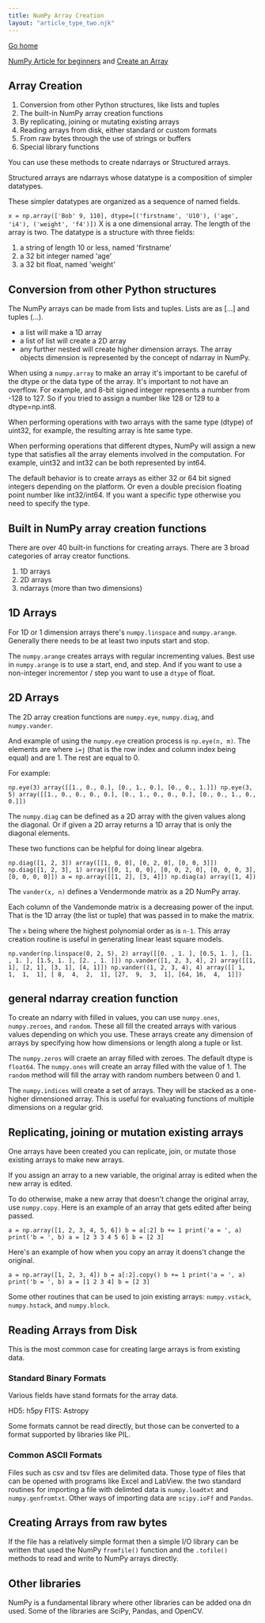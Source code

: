 ```yaml
---
title: NumPy Array Creation
layout: "article_type_two.njk"
---
```

[Go home](/index.html)

[NumPy Article for beginners](https://numpy.org/doc/stable/user/basics.html) and 
[Create an Array](https://numpy.org/doc/stable/user/basics.creation.html)


## Array Creation

1. Conversion from other Python structures, like lists and tuples
2. The built-in NumPy array creation functions
3. By replicating, joining or mutating existing arrays
4. Reading arrays from disk, either standard or custom formats
5. From raw bytes through the use of strings or buffers
6. Special library functions


You can use these methods to create ndarrays or Structured arrays. 

Structured arrays are ndarrays whose datatype is a composition of simpler datatypes.

These simpler datatypes are organized as a sequence of named fields.

`
x = np.array(['Bob' 9, 110], dtype=[('firstname', 'U10'), ('age', 'i4'), ('weight', 'f4')])
`
X is a one dimensional array. The length of the array is two. The datatype is a structure with three fields:


1. a string of length 10 or less, named 'firstname'
2. a 32 bit integer named 'age'
3. a 32 bit float, named 'weight'

## Conversion from other Python structures
The NumPy arrays can be made from lists and tuples. Lists are as [...] and tuples (...).

- a list will make a 1D array
- a list of list will create a 2D array
- any further nested will create higher dimension arrays. The array objects dimension is represented by the concept of ndarray in NumPy.

When using a `numpy.array` to make an array it's important to be careful of the dtype or the data type of the array. It's important to not have an overflow. For example, and 8-bit signed integer represents a number from -128 to 127. So if you tried to assign a number like 128 or 129 to a dtype=np.int8.

When performing operations with two arrays with the same type (dtype) of uint32, for example, the resulting array is hte same type.

When performing operations that different dtypes, NumPy will assign a new type that satisfies all the array elements involved in the computation. For example, uint32 and int32 can be both represented by int64.

The default behavior is to create arrays as either 32 or 64 bit signed integers depending on the platform. Or even a double precision floating point number like int32/int64. If you want a specific type otherwise you need to specify the type.

## Built in NumPy array creation functions

There are over 40 built-in functions for creating arrays. There are 3 broad categories of array creator functions.

1. 1D arrays
2. 2D arrays
3. ndarrays (more than two dimensions)

## 1D Arrays

For 1D or 1 dimension arrays there's `numpy.linspace` and `numpy.arange`. Generally there needs to be at least two inputs start and stop.

The `numpy.arange` creates arrays with regular incrementing values. Best use in `numpy.arange` is to use a start, end, and step. And if you want to use a non-integer incrementor / step you want to use a `dtype` of float.

## 2D Arrays

The 2D array creation functions are `numpy.eye`, `numpy.diag`, and `numpy.vander`.

And example of using the `numpy.eye` creation process is `np.eye(n, m)`. The elements are where `i=j` (that is the row index and column index being equal) and are 1. The rest are equal to 0.

For example:

`
np.eye(3)
array([[1., 0., 0.],
[0., 1., 0.],
[0., 0., 1.]])
np.eye(3, 5)
array([[1., 0., 0., 0., 0.],
[0., 1., 0., 0., 0.],
[0., 0., 1., 0., 0.]])
`

The `numpy.diag` can be defined as a 2D array with the given values along the diagonal. Or if given a 2D array returns a 1D array that is only the diagonal elements.

These two functions can be helpful for doing linear algebra.

`
np.diag([1, 2, 3])
array([[1, 0, 0],
[0, 2, 0],
[0, 0, 3]])
np.diag([1, 2, 3], 1)
array([[0, 1, 0, 0],
[0, 0, 2, 0],
[0, 0, 0, 3],
[0, 0, 0, 0]])
a = np.array([[1, 2], [3, 4]])
np.diag(a)
array([1, 4])
`

The `vander(x, n)` defines a Vendermonde matrix as a 2D NumPy array.

Each column of the Vandemonde matrix is a decreasing power of the input. That is the 1D array (the list or tuple) that was passed in to make the matrix.

The `x` being where the highest polynomial order as is `n-1`. This array creation routine is useful in generating linear least square models.

`
np.vander(np.linspace(0, 2, 5), 2)
array([[0. , 1. ],
[0.5, 1. ],
[1. , 1. ],
[1.5, 1. ],
[2. , 1. ]])
np.vander([1, 2, 3, 4], 2)
array([[1, 1],
[2, 1],
[3, 1],
[4, 1]])
np.vander((1, 2, 3, 4), 4)
array([[ 1,  1,  1,  1],
[ 8,  4,  2,  1],
[27,  9,  3,  1],
[64, 16,  4,  1]])
`

## general ndarray creation function

To create an ndarry with filled in values, you can use `numpy.ones`, `numpy.zeroes`, and `random`. These all fill the created arrays with various values depending on which you use. These arrays create any dimension of arrays by specifying how how dimensions or length along a tuple or list.

The `numpy.zeros` will craete an array filled with zeroes. The default dtype is `float64`. The `numpy.ones` will create an array filled with the value of 1. The `random` method will fill the array with random numbers between 0 and 1.

The `numpy.indices` will create a set of arrays. They will be stacked as a one-higher dimensioned array. This is useful for evaluating functions of multiple dimensions on a regular grid.

## Replicating, joining or mutation existing arrays

One arrays have been created you can replicate, join, or mutate those existing arrays to make new arrays.

If you assign an array to a new variable, the original array is edited when the new array is edited.

To do otherwise, make a new array that doesn't change the original array, use `numpy.copy`. Here is an example of an array that gets edited after being passed.

`
a = np.array([1, 2, 3, 4, 5, 6])
b = a[:2]
b += 1
print('a = ', a)
print('b = ', b)
a = [2 3 3 4 5 6]
b = [2 3]
`

Here's an example of how when you copy an array it doens't change the original.

`
a = np.array([1, 2, 3, 4])
b = a[:2].copy()
b += 1
print('a = ', a)
print('b = ', b)
a = [1 2 3 4]
b = [2 3]
`

Some other routines that can be used to join existing arrays: `numpy.vstack`, `numpy.hstack`, and `numpy.block`.

## Reading Arrays from Disk

This is the most common case for creating large arrays is from existing data.

### Standard Binary Formats

Various fields have stand formats for the array data.

HD5: h5py
FITS: Astropy

Some formats cannot be read directly, but those can be converted to a format supported by libraries like PIL.

### Common ASCII Formats

Files such as csv and tsv files are delimited data. Those type of files that can be opened with programs like Excel and LabView. the two standard routines for importing a file with delimted data is `numpy.loadtxt` and `numpy.genfromtxt`. Other ways of importing data are `scipy.ioFf` and `Pandas`.

## Creating Arrays from raw bytes

If the file has a relatively simple format then a simple I/O library can be written that used the NumPy `fromfile()` function and the `.tofile()` methods to read and write to NumPy arrays directly.

## Other libraries

NumPy is a fundamental library where other libraries can be added ona dn used. Some of the libraries are SciPy, Pandas, and OpenCV.










